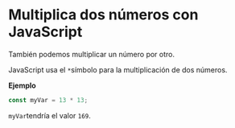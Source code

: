 # Multiplica dos números con JavaScript

También podemos multiplicar un número por otro.

JavaScript usa el `*`símbolo para la multiplicación de dos números.

**Ejemplo**

```js
const myVar = 13 * 13;

```

`myVar`tendría el valor `169`.